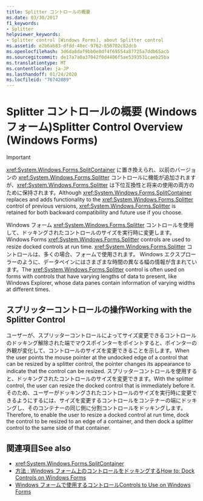 ```yaml
---
title: Splitter コントロールの概要
ms.date: 03/30/2017
f1_keywords:
- Splitter
helpviewer_keywords:
- Splitter control [Windows Forms], about Splitter control
ms.assetid: e2b6ab83-dfdd-40ec-9762-850702c82dcb
ms.openlocfilehash: 3d6da8daf9bb0e8df4f69554a87725a7ddb65acb
ms.sourcegitcommit: de17a7a0a37042f0d4406f5ae5393531caeb25ba
ms.translationtype: MT
ms.contentlocale: ja-JP
ms.lasthandoff: 01/24/2020
ms.locfileid: "76742889"
---
```

# <a name="splitter-control-overview-windows-forms"></a><span data-ttu-id="ab1da-102">Splitter コントロールの概要 (Windows フォーム)</span><span class="sxs-lookup"><span data-stu-id="ab1da-102">Splitter Control Overview (Windows Forms)</span></span>
> [!IMPORTANT]
> <span data-ttu-id="ab1da-103"><xref:System.Windows.Forms.SplitContainer> に置き換えられ、以前のバージョンの <xref:System.Windows.Forms.Splitter> コントロールに機能が追加されますが、<xref:System.Windows.Forms.Splitter> は下位互換性と将来の使用の両方のために保持されます。</span><span class="sxs-lookup"><span data-stu-id="ab1da-103">Although <xref:System.Windows.Forms.SplitContainer> replaces and adds functionality to the <xref:System.Windows.Forms.Splitter> control of previous versions, <xref:System.Windows.Forms.Splitter> is retained for both backward compatibility and future use if you choose.</span></span>  
  
 <span data-ttu-id="ab1da-104">Windows フォーム <xref:System.Windows.Forms.Splitter> コントロールを使用して、ドッキングされたコントロールのサイズを実行時に変更します。</span><span class="sxs-lookup"><span data-stu-id="ab1da-104">Windows Forms <xref:System.Windows.Forms.Splitter> controls are used to resize docked controls at run time.</span></span> <span data-ttu-id="ab1da-105"><xref:System.Windows.Forms.Splitter> コントロールは、多くの場合、フォームで使用されます。 Windows エクスプローラーのように、データペインにはさまざまな時間の異なる幅の情報が含まれています。</span><span class="sxs-lookup"><span data-stu-id="ab1da-105">The <xref:System.Windows.Forms.Splitter> control is often used on forms with controls that have varying lengths of data to present, like Windows Explorer, whose data panes contain information of varying widths at different times.</span></span>  
  
## <a name="working-with-the-splitter-control"></a><span data-ttu-id="ab1da-106">スプリッターコントロールの操作</span><span class="sxs-lookup"><span data-stu-id="ab1da-106">Working with the Splitter Control</span></span>  
 <span data-ttu-id="ab1da-107">ユーザーが、スプリッターコントロールによってサイズ変更できるコントロールのドッキング解除された端でマウスポインターをポイントすると、ポインターの外観が変化して、コントロールのサイズを変更できることを示します。</span><span class="sxs-lookup"><span data-stu-id="ab1da-107">When the user points the mouse pointer at the undocked edge of a control that can be resized by a splitter control, the pointer changes its appearance to indicate that the control can be resized.</span></span> <span data-ttu-id="ab1da-108">スプリッターコントロールを使用すると、ドッキングされたコントロールのサイズを変更できます。</span><span class="sxs-lookup"><span data-stu-id="ab1da-108">With the splitter control, the user can resize the docked control that is immediately before it.</span></span> <span data-ttu-id="ab1da-109">そのため、ユーザーがドッキングされたコントロールのサイズを実行時に変更できるようにするには、サイズを変更するコントロールをコンテナーの端にドッキングし、そのコンテナーの同じ側に分割コントロールをドッキングします。</span><span class="sxs-lookup"><span data-stu-id="ab1da-109">Therefore, to enable the user to resize a docked control at run time, dock the control to be resized to an edge of a container, and then dock a splitter control to the same side of that container.</span></span>  
  
## <a name="see-also"></a><span data-ttu-id="ab1da-110">関連項目</span><span class="sxs-lookup"><span data-stu-id="ab1da-110">See also</span></span>

- <xref:System.Windows.Forms.SplitContainer>
- [<span data-ttu-id="ab1da-111">方法 : Windows フォーム上のコントロールをドッキングする</span><span class="sxs-lookup"><span data-stu-id="ab1da-111">How to: Dock Controls on Windows Forms</span></span>](how-to-dock-controls-on-windows-forms.md)
- [<span data-ttu-id="ab1da-112">Windows フォームで使用するコントロール</span><span class="sxs-lookup"><span data-stu-id="ab1da-112">Controls to Use on Windows Forms</span></span>](controls-to-use-on-windows-forms.md)
